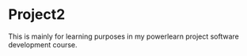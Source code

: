 # Project2
This is mainly for learning purposes in my powerlearn project software development course.
